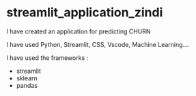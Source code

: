 # streamlit_application_zindi
I have created an application for predicting CHURN 

I have used Python, Streamlit, CSS, Vscode, Machine Learning....

I have used the frameworks : 
- streamlit
- sklearn
- pandas
